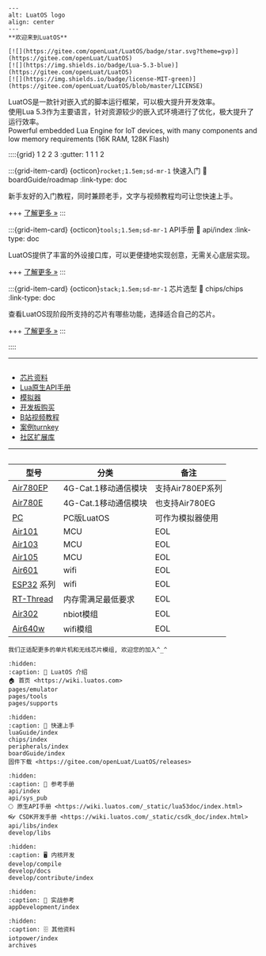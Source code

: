 
````{figure} _static/logo-big.svg
---
alt: LuatOS logo
align: center
---
**欢迎来到LuatOS**

[![](https://gitee.com/openLuat/LuatOS/badge/star.svg?theme=gvp)](https://gitee.com/openLuat/LuatOS)
[![](https://img.shields.io/badge/Lua-5.3-blue)](https://gitee.com/openLuat/LuatOS)
[![](https://img.shields.io/badge/license-MIT-green)](https://gitee.com/openLuat/LuatOS/blob/master/LICENSE)
````

LuatOS是一款针对嵌入式的脚本运行框架，可以极大提升开发效率。  
使用Lua 5.3作为主要语言，针对资源较少的嵌入式环境进行了优化，极大提升了运行效率。  
Powerful embedded Lua Engine for IoT devices, with many components and low memory requirements (16K RAM, 128K Flash)

::::{grid} 1 2 2 3
:gutter: 1 1 1 2

:::{grid-item-card} {octicon}`rocket;1.5em;sd-mr-1` 快速入门
:link: boardGuide/roadmap
:link-type: doc

新手友好的入门教程，同时兼顾老手，文字与视频教程均可让您快速上手。

+++
[了解更多 »](boardGuide/roadmap)
:::

:::{grid-item-card} {octicon}`tools;1.5em;sd-mr-1` API手册
:link: api/index
:link-type: doc

LuatOS提供了丰富的外设接口库，可以更便捷地实现创意，无需关心底层实现。

+++
[了解更多 »](api/index)
:::

:::{grid-item-card} {octicon}`stack;1.5em;sd-mr-1` 芯片选型
:link: chips/chips
:link-type: doc

查看LuatOS现阶段所支持的芯片有哪些功能，选择适合自己的芯片。

+++
[了解更多 »](chips/chips)
:::

::::

---

```{rubric} 更多资料
```

- [芯片资料](chips/index)
- [Lua原生API手册](https://wiki.luatos.com/_static/lua53doc/index.html)
- [模拟器](pages/emulator)
- [开发板购买](https://luat.taobao.com)
- [B站视频教程](https://space.bilibili.com/532832)
- [案例turnkey](https://gitee.com/openLuat/luatos-turnkey)
- [社区扩展库](develop/libs)
---

```{rubric} 目前已经适配的模组和芯片
```

|型号    |分类    |备注|
|--------|--------|-------|
|[Air780EP](chips/air780ep/index) |4G-Cat.1移动通信模块| 支持Air780EP系列|
|[Air780E](chips/air780e/index) |4G-Cat.1移动通信模块| 也支持Air780EG|
|[PC](https://gitee.com/openLuat/luatos-soc-pc) |PC版LuatOS|可作为模拟器使用|
|[Air101](chips/air101/index) |MCU|EOL|
|[Air103](chips/air103/index) |MCU|EOL|
|[Air105](chips/air105/index) |MCU|EOL|
|[Air601](chips/air601/index) |wifi|EOL|
|[ESP32](chips/esp32c3/index) 系列|wifi|EOL|
|[RT-Thread](https://github.com/openLuat/luatos-soc-rtt) |内存需满足最低要求| EOL|
|[Air302](chips/air302/index) |nbiot模组| EOL|
|[Air640w](chips/air640w/index) |wifi模组|  EOL|

```{note}
我们正适配更多的单片机和无线芯片模组, 欢迎您的加入^_^
```

```{toctree}
:hidden:
:caption: 💁 LuatOS 介绍
🏠️ 首页 <https://wiki.luatos.com>
pages/emulator
pages/tools
pages/supports
```

```{toctree}
:hidden:
:caption: 🌠 快速上手
luaGuide/index
chips/index
peripherals/index
boardGuide/index
固件下载 <https://gitee.com/openLuat/LuatOS/releases>
```

```{toctree}
:hidden:
:caption: 📖 参考手册
api/index
api/sys_pub
🌕 原生API手册 <https://wiki.luatos.com/_static/lua53doc/index.html>
👓 CSDK开发手册 <https://wiki.luatos.com/_static/csdk_doc/index.html>
api/libs/index
develop/libs
```

```{toctree}
:hidden:
:caption: 🖥️ 内核开发
develop/compile
develop/docs
develop/contribute/index
```

```{toctree}
:hidden:
:caption: 💼 实战参考
appDevelopment/index
```

```{toctree}
:hidden:
:caption: 🗄️ 其他资料
iotpower/index
archives
```
